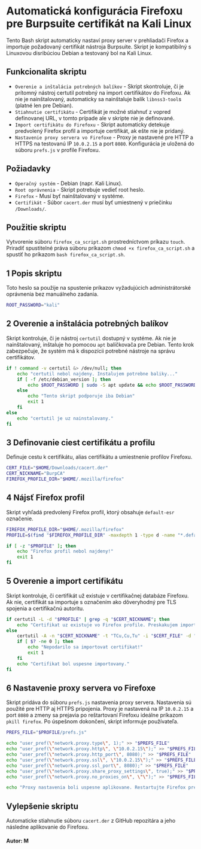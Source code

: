 # Automatická konfigurácia Firefoxu pre Burpsuite certifikát na Kali Linux
Tento Bash skript automaticky nastaví proxy server v prehliadači Firefox a importuje požadovaný certifikát nástroja Burpsuite. Skript je kompatibilný s Linuxovou disribúciou Debian a testovaný bol na Kali Linux.
## Funkcionalita skriptu

- `Overenie a inštalácia potrebných balíkov` - Skript skontroluje, či je prítomný nástroj certutil potrebný na import certifikátov do Firefoxu. Ak nie je nainštalovaný, automaticky sa nainštaluje balík `libnss3-tool`s (platné len pre Debian).
- `Stiahnutie certifikátu` - Certifikát je možné stiahnuť z vopred definovanej URL, v tomto prípade ale v skripte nie je definované. 
- `Import certifikátu do Firefoxu` - Skript automaticky detekuje predvolený Firefox profil a importuje certifikát, ak ešte nie je pridaný.
- `Nastavenie proxy servera vo Firefoxe`  - Proxy je nastavené pre HTTP a HTTPS na testovanú IP `10.0.2.15` a port `8080`. Konfigurácia je uložená do súboru `prefs.js` v profile Firefoxu.

## Požiadavky
- `Operačný systém` - Debian (napr. Kali Linux).
- `Root oprávnenia` - Skript potrebuje vedieť root heslo.
- `Firefox` - Musí byť nainštalovaný v systéme.
- `Certifikát` - Súbor `cacert.der` musí byť umiestnený v priečinku `/Downloads/`.

## Použitie skriptu
Vytvorenie súboru `firefox_ca_script.sh` prostredníctvom príkazu `touch`. Priradiť spustitelné práva súboru príkazom `chmod +x firefox_ca_script.sh` a spustiť ho príkazom `bash firefox_ca_script.sh`.

## 1 Popis skriptu
Toto heslo sa použije na spustenie príkazov vyžadujúcich administrátorské oprávnenia bez manuálneho zadania.

```bash
ROOT_PASSWORD="kali"
```
## 2 Overenie a inštalácia potrebných balíkov
Skript kontroluje, či je nástroj `certutil` dostupný v systéme. Ak nie je nainštalovaný, inštaluje ho pomocou `apt` balíčkovača pre Debian. Tento krok zabezpečuje, že systém má k dispozícii potrebné nástroje na správu certifikátov.

```bash
if ! command -v certutil &> /dev/null; then
    echo "certutil nebol najdeny. Instalujem potrebne baliky..."
    if [ -f /etc/debian_version ]; then
        echo $ROOT_PASSWORD | sudo -S apt update && echo $ROOT_PASSWORD | sudo -S apt install -y libnss3-tools
    else
        echo "Tento skript podporuje iba Debian"
        exit 1
    fi
else
    echo "certutil je uz nainstalovany."
fi
```

## 3 Definovanie ciest certifikátu a profilu
Definuje cestu k certifikátu, alias certifikátu a umiestnenie profilov Firefoxu.

```bash
CERT_FILE="$HOME/Downloads/cacert.der"
CERT_NICKNAME="BurpCA"
FIREFOX_PROFILE_DIR="$HOME/.mozilla/firefox"
```

## 4 Nájsť Firefox profil
Skript vyhľadá predvolený Firefox profil, ktorý obsahuje `default-esr` označenie.

```bash
FIREFOX_PROFILE_DIR="$HOME/.mozilla/firefox"
PROFILE=$(find "$FIREFOX_PROFILE_DIR" -maxdepth 1 -type d -name "*.default-esr" -o -name "*.default" | head -n 1)

if [ -z "$PROFILE" ]; then
    echo "Firefox profil nebol najdeny!"
    exit 1
fi
```
## 5 Overenie a import certifikátu
Skript kontroluje, či certifikát už existuje v certifikačnej databáze Firefoxu. Ak nie, certifikát sa importuje s označením ako dôveryhodný pre TLS spojenia a certifikačnú autoritu.

```bash
if certutil -L -d "$PROFILE" | grep -q "$CERT_NICKNAME"; then
    echo "Certifikat uz existuje vo Firefox profile. Preskakujem import."
else
    certutil -A -n "$CERT_NICKNAME" -t "TCu,Cu,Tu" -i "$CERT_FILE" -d "$PROFILE"
    if [ $? -ne 0 ]; then
        echo "Nepodarilo sa importovat certifikat!"
        exit 1
    fi
    echo "Certifikat bol uspesne importovany."
fi
```

## 6 Nastavenie proxy servera vo Firefoxe
Skript pridáva do súboru `prefs.js` nastavenia proxy servera. Nastavenia sú použité pre HTTP aj HTTPS pripojenia. Proxy je nastavená na IP `10.0.2.15` a port `8080` a zmeny sa prejavia po reštartovaní Firefoxu ideálne príkazom `pkill firefox`. Po úspešnom dokončení, skript informuje používateľa.

```bash
PREFS_FILE="$PROFILE/prefs.js"

echo "user_pref(\"network.proxy.type\", 1);" >> "$PREFS_FILE"
echo "user_pref(\"network.proxy.http\", \"10.0.2.15\");" >> "$PREFS_FILE"
echo "user_pref(\"network.proxy.http_port\", 8080);" >> "$PREFS_FILE"
echo "user_pref(\"network.proxy.ssl\", \"10.0.2.15\");" >> "$PREFS_FILE"
echo "user_pref(\"network.proxy.ssl_port\", 8080);" >> "$PREFS_FILE"
echo "user_pref(\"network.proxy.share_proxy_settings\", true);" >> "$PREFS_FILE"
echo "user_pref(\"network.proxy.no_proxies_on\", \"\");" >> "$PREFS_FILE"

echo "Proxy nastavenia boli uspesne aplikovane. Restartujte Firefox pre uplatnenie zmien."
```
## Vylepšenie skriptu
Automaticke stiahnutie súboru `cacert.der` z GitHub repozitára a jeho následne aplikovanie do Firefoxu.

#### Autor: M

